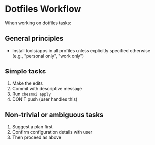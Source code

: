 # Dotfiles Workflow

When working on dotfiles tasks:

## General principles
- Install tools/apps in all profiles unless explicitly specified otherwise (e.g., "personal only", "work only")

## Simple tasks
1. Make the edits
2. Commit with descriptive message
3. Run `chezmoi apply`
4. DON'T push (user handles this)

## Non-trivial or ambiguous tasks
1. Suggest a plan first
2. Confirm configuration details with user
3. Then proceed as above
